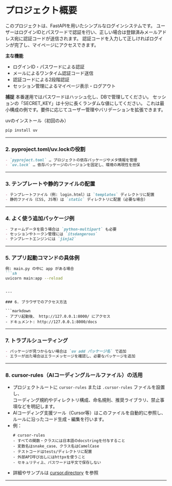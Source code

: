 # プロジェクト概要

このプロジェクトは、FastAPIを用いたシンプルなログインシステムです。
ユーザーはログインIDとパスワードで認証を行い、正しい場合は登録済みメールアドレス宛に認証コードが送信されます。
認証コードを入力して正しければログインが完了し、マイページにアクセスできます。

**主な機能**
- ログインID・パスワードによる認証
- メールによるワンタイム認証コード送信
- 認証コードによる2段階認証
- セッション管理によるマイページ表示・ログアウト

**捕捉**
本番運用ではパスワードはハッシュ化し、DBで管理してください。
セッションの「SECRET_KEY」は十分に長くランダムな値にしてください。
これは最小構成の例です。要件に応じてユーザー管理やバリデーションを拡張できます。


uvのインストール（初回のみ）
```sh
pip install uv
```

---

### 2. pyproject.toml/uv.lockの役割

```markdown
- `pyproject.toml` … プロジェクトの依存パッケージやメタ情報を管理
- `uv.lock` … 依存パッケージのバージョンを固定し、環境の再現性を担保
```

---

### 3. テンプレートや静的ファイルの配置

```markdown
- テンプレートファイル（例: login.html）は `templates` ディレクトリに配置
- 静的ファイル（CSS, JS等）は `static` ディレクトリに配置（必要な場合）
```

---

### 4. よく使う追加パッケージ例

```markdown
- フォームデータを扱う場合は `python-multipart` も必要
- セッションやトークン管理には `itsdangerous`
- テンプレートエンジンには `jinja2`
```

---

### 5. アプリ起動コマンドの具体例

```markdown
例: main.py の中に app がある場合
```sh
uvicorn main:app --reload
```
```

---

### 6. ブラウザでのアクセス方法

```markdown
- アプリ起動後、 http://127.0.0.1:8000/ にアクセス
- ドキュメント: http://127.0.0.1:8000/docs
```

---

### 7. トラブルシューティング

```markdown
- パッケージが見つからない場合は `uv add パッケージ名` で追加
- エラーが出た場合はエラーメッセージを確認し、必要なパッケージを追加
```

---

### 8. cursor-rules（AIコーディングルールファイル）の活用

- プロジェクトルートに `cursor-rules` または `.cursor-rules` ファイルを設置し、  
  コーディング規約やディレクトリ構成、命名規則、推奨ライブラリ、禁止事項などを明記します。
- AIコーディング支援ツール（Cursor等）はこのファイルを自動的に参照し、  
  ルールに沿ったコード生成・編集を行います。
- 例：  
  ```
  # cursor-rules
  - すべての関数・クラスには日本語のdocstringを付与すること
  - 変数名はsnake_case、クラス名はCamelCase
  - テストコードはtests/ディレクトリに配置
  - 外部API呼び出しにはhttpxを使うこと
  - セキュリティ上、パスワードは平文で保存しない
  ```
- 詳細やサンプルは [cursor.directory](https://cursor.directory/) を参照

---
